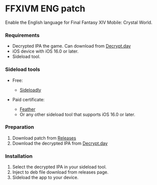 # FFXIVM ENG patch

Enable the English language for Final Fantasy XIV Mobile: Crystal World.

### Requirements

- Decrypted IPA the game. Can download from [Decrypt.day](https://decrypt.day/app/id6447952559)
- iOS device with iOS 16.0 or later.
- Sideload tool.

### Sideload tools

- Free:
  - [Sideloadly](https://sideloadly.io/)

- Paid certificate:
  - [Feather](https://github.com/khcrysalis/Feather)
  - Or any other sideload tool that supports iOS 16.0 or later.


### Preparation

1. Download patch from [Releases](und3fined/FFXIVM-en-patch/releases)
2. Download the decrypted IPA from [Decrypt.day](https://decrypt.day/app/id6447952559)

### Installation

1. Select the decrypted IPA in your sideload tool.
2. Inject to deb file download from releases page.
3. Sideload the app to your device.
